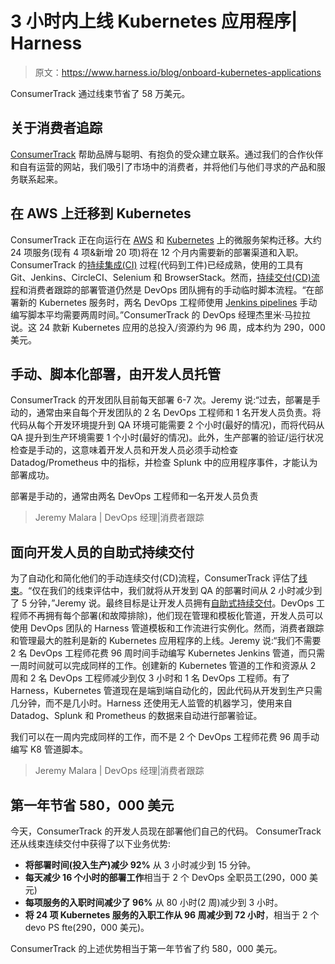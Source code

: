 # 3 小时内上线 Kubernetes 应用程序| Harness

> 原文：<https://www.harness.io/blog/onboard-kubernetes-applications>

ConsumerTrack 通过线束节省了 58 万美元。

## 关于消费者追踪

[ConsumerTrack](https://www.consumertrack.com/) 帮助品牌与聪明、有抱负的受众建立联系。通过我们的合作伙伴和自有运营的网站，我们吸引了市场中的消费者，并将他们与他们寻求的产品和服务联系起来。

## 在 AWS 上迁移到 Kubernetes

ConsumerTrack 正在向运行在 [AWS](https://aws.amazon.com/) 和 [Kubernetes](https://kubernetes.io/) 上的微服务架构迁移。大约 24 项服务(现有 4 项&新增 20 项)将在 12 个月内需要新的部署渠道和入职。ConsumerTrack 的[持续集成(CI)](https://en.wikipedia.org/wiki/Continuous_integration) 过程(代码到工件)已经成熟，使用的工具有 Git、Jenkins、CircleCI、Selenium 和 BrowserStack。然而，[持续交付(CD)流程](https://harness.io/harness-continuous-delivery/)和消费者跟踪的部署管道仍然是 DevOps 团队拥有的手动临时脚本流程。“在部署新的 Kubernetes 服务时，两名 DevOps 工程师使用 [Jenkins pipelines](https://harness.io/2018/09/4-reasons-your-jenkins-pipelines-are-brittle/) 手动编写脚本平均需要两周时间。”ConsumerTrack 的 DevOps 经理杰里米·马拉拉说。这 24 款新 Kubernetes 应用的总投入/资源约为 96 周，成本约为 290，000 美元。

## 手动、脚本化部署，由开发人员托管

ConsumerTrack 的开发团队目前每天部署 6-7 次。Jeremy 说:“过去，部署是手动的，通常由来自每个开发团队的 2 名 DevOps 工程师和 1 名开发人员负责。将代码从每个开发环境提升到 QA 环境可能需要 2 个小时(最好的情况)，而将代码从 QA 提升到生产环境需要 1 个小时(最好的情况)。此外，生产部署的验证/运行状况检查是手动的，这意味着开发人员和开发人员必须手动检查 Datadog/Prometheus 中的指标，并检查 Splunk 中的应用程序事件，才能认为部署成功。

部署是手动的，通常由两名 DevOps 工程师和一名开发人员负责

> Jeremy Malara | DevOps 经理|消费者跟踪

## 面向开发人员的自助式持续交付

为了自动化和简化他们的手动连续交付(CD)流程，ConsumerTrack 评估了[线束](https://harness.io/)。“仅在我们的线束评估中，我们就将从开发到 QA 的部署时间从 2 小时减少到了 5 分钟，”Jeremy 说。最终目标是让开发人员拥有[自助式持续交付](https://harness.io/harness-continuous-delivery/)。DevOps 工程师不再拥有每个部署(和故障排除)，他们现在管理和模板化管道，开发人员可以使用 DevOps 团队的 Harness 管道模板和工作流进行实例化。然而，消费者跟踪和管理最大的胜利是新的 Kubernetes 应用程序的上线。Jeremy 说:“我们不需要 2 名 DevOps 工程师花费 96 周时间手动编写 Kubernetes Jenkins 管道，而只需一周时间就可以完成同样的工作。创建新的 Kubernetes 管道的工作和资源从 2 周和 2 名 DevOps 工程师减少到仅 3 小时和 1 名 DevOps 工程师。有了 Harness，Kubernetes 管道现在是端到端自动化的，因此代码从开发到生产只需几分钟，而不是几小时。Harness 还使用无人监管的机器学习，使用来自 Datadog、Splunk 和 Prometheus 的数据来自动进行部署验证。

我们可以在一周内完成同样的工作，而不是 2 个 DevOps 工程师花费 96 周手动编写 K8 管道脚本。

> Jeremy Malara | DevOps 经理|消费者跟踪

## 第一年节省 580，000 美元

今天，ConsumerTrack 的开发人员现在部署他们自己的代码。
ConsumerTrack 还从线束连续交付中获得了以下业务优势:

*   **将部署时间(投入生产)减少 92%** 从 3 小时减少到 15 分钟。
*   **每天减少 16 个小时的部署工作**相当于 2 个 DevOps 全职员工(290，000 美元)
*   **每项服务的入职时间减少了 96%** 从 80 小时(2 周)减少到 3 小时。
*   **将 24 项 Kubernetes 服务的入职工作从 96 周减少到 72 小时**，相当于 2 个 devo PS fte(290，000 美元)。

ConsumerTrack 的上述优势相当于第一年节省了约 580，000 美元。